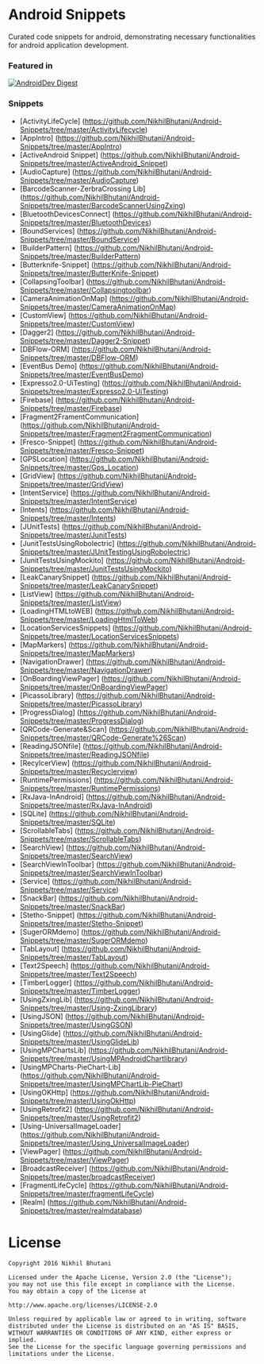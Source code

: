 # Android Snippets

Curated code snippets for android, demonstrating necessary functionalities for android application development.

### Featured in
[![AndroidDev Digest](https://img.shields.io/badge/AndroidDev%20Digest-%23109-red.svg)](https://www.androiddevdigest.com/digest-109/)

### Snippets

- [ActivityLifeCycle] (https://github.com/NikhilBhutani/Android-Snippets/tree/master/ActivityLifecycle)
- [AppIntro] (https://github.com/NikhilBhutani/Android-Snippets/tree/master/AppIntro)
- [ActiveAndroid Snippet] (https://github.com/NikhilBhutani/Android-Snippets/tree/master/ActiveAndroid_Snippet)
- [AudioCapture] (https://github.com/NikhilBhutani/Android-Snippets/tree/master/AudioCapture)
- [BarcodeScanner-ZerbraCrossing Lib] (https://github.com/NikhilBhutani/Android-Snippets/tree/master/BarcodeScannerUsingZxing)
- [BluetoothDevicesConnect] (https://github.com/NikhilBhutani/Android-Snippets/tree/master/BluetoothDevices)
- [BoundServices] (https://github.com/NikhilBhutani/Android-Snippets/tree/master/BoundService)
- [BuilderPattern] (https://github.com/NikhilBhutani/Android-Snippets/tree/master/BuilderPattern)
- [Butterknife-Snippet] (https://github.com/NikhilBhutani/Android-Snippets/tree/master/ButterKnife-Snippet)
- [CollapsingToolbar] (https://github.com/NikhilBhutani/Android-Snippets/tree/master/Collapsingtoolbar)
- [CameraAnimationOnMap] (https://github.com/NikhilBhutani/Android-Snippets/tree/master/CameraAnimationOnMap)
- [CustomView] (https://github.com/NikhilBhutani/Android-Snippets/tree/master/CustomView)
- [Dagger2] (https://github.com/NikhilBhutani/Android-Snippets/tree/master/Dagger2-Snippet)
- [DBFlow-ORM] (https://github.com/NikhilBhutani/Android-Snippets/tree/master/DBFlow-ORM)
- [EventBus Demo] (https://github.com/NikhilBhutani/Android-Snippets/tree/master/EventBusDemo)
- [Expresso2.0-UiTesting] (https://github.com/NikhilBhutani/Android-Snippets/tree/master/Expresso2.0-UiTesting)
- [Firebase] (https://github.com/NikhilBhutani/Android-Snippets/tree/master/Firebase)
- [Fragment2FramentCommunication] (https://github.com/NikhilBhutani/Android-Snippets/tree/master/Fragment2FragmentCommunication)
- [Fresco-Snippet] (https://github.com/NikhilBhutani/Android-Snippets/tree/master/Fresco-Snippet)
- [GPSLocation] (https://github.com/NikhilBhutani/Android-Snippets/tree/master/Gps_Location)
- [GridView] (https://github.com/NikhilBhutani/Android-Snippets/tree/master/GridView)
- [IntentService] (https://github.com/NikhilBhutani/Android-Snippets/tree/master/IntentService)
- [Intents] (https://github.com/NikhilBhutani/Android-Snippets/tree/master/Intents)
- [JUnitTests] (https://github.com/NikhilBhutani/Android-Snippets/tree/master/JunitTests)
- [JunitTestsUsingRobolectric] (https://github.com/NikhilBhutani/Android-Snippets/tree/master/JUnitTestingUsingRobolectric)
- [JunitTestsUsingMockito] (https://github.com/NikhilBhutani/Android-Snippets/tree/master/JunitTestsUsingMockito)
- [LeakCanarySnippet] (https://github.com/NikhilBhutani/Android-Snippets/tree/master/LeakCanarySnippet)
- [ListView] (https://github.com/NikhilBhutani/Android-Snippets/tree/master/ListView)
- [LoadingHTMLtoWEB] (https://github.com/NikhilBhutani/Android-Snippets/tree/master/LoadingHtmlToWeb)
- [LocationServicesSnippets] (https://github.com/NikhilBhutani/Android-Snippets/tree/master/LocationServicesSnippets)
- [MapMarkers] (https://github.com/NikhilBhutani/Android-Snippets/tree/master/MapMarkers)
- [NavigationDrawer] (https://github.com/NikhilBhutani/Android-Snippets/tree/master/NavigationDrawer)
- [OnBoardingViewPager] (https://github.com/NikhilBhutani/Android-Snippets/tree/master/OnBoardingViewPager)
- [PicassoLibrary] (https://github.com/NikhilBhutani/Android-Snippets/tree/master/PicassoLibrary)
- [ProgressDialog] (https://github.com/NikhilBhutani/Android-Snippets/tree/master/ProgressDialog)
- [QRCode-Generate&Scan] (https://github.com/NikhilBhutani/Android-Snippets/tree/master/QRCode-Generate%26Scan)
- [ReadingJSONfile] (https://github.com/NikhilBhutani/Android-Snippets/tree/master/ReadingJSONfile)
- [RecylcerView] (https://github.com/NikhilBhutani/Android-Snippets/tree/master/Recyclerview)
- [RuntimePermissions] (https://github.com/NikhilBhutani/Android-Snippets/tree/master/RuntimePermissions)
- [RxJava-InAndroid] (https://github.com/NikhilBhutani/Android-Snippets/tree/master/RxJava-InAndroid)
- [SQLite] (https://github.com/NikhilBhutani/Android-Snippets/tree/master/SQLite)
- [ScrollableTabs] (https://github.com/NikhilBhutani/Android-Snippets/tree/master/ScrollableTabs)
- [SearchView] (https://github.com/NikhilBhutani/Android-Snippets/tree/master/SearchView)
- [SearchViewInToolbar] (https://github.com/NikhilBhutani/Android-Snippets/tree/master/SearchViewInToolbar)
- [Service] (https://github.com/NikhilBhutani/Android-Snippets/tree/master/Service)
- [SnackBar] (https://github.com/NikhilBhutani/Android-Snippets/tree/master/SnackBar)
- [Stetho-Snippet] (https://github.com/NikhilBhutani/Android-Snippets/tree/master/Stetho-Snippet)
- [SugerORMdemo] (https://github.com/NikhilBhutani/Android-Snippets/tree/master/SugerORMdemo)
- [TabLayout] (https://github.com/NikhilBhutani/Android-Snippets/tree/master/TabLayout)
- [Text2Speech] (https://github.com/NikhilBhutani/Android-Snippets/tree/master/Text2Speech)
- [TimberLogger] (https://github.com/NikhilBhutani/Android-Snippets/tree/master/TimberLogger)
- [UsingZxingLib] (https://github.com/NikhilBhutani/Android-Snippets/tree/master/Using-ZxingLibrary)
- [UsingJSON] (https://github.com/NikhilBhutani/Android-Snippets/tree/master/UsingGSON)
- [UsingGlide] (https://github.com/NikhilBhutani/Android-Snippets/tree/master/UsingGlideLib)
- [UsingMPChartsLib] (https://github.com/NikhilBhutani/Android-Snippets/tree/master/UsingMPAndroidChartlibrary)
- [UsingMPCharts-PieChart-Lib] (https://github.com/NikhilBhutani/Android-Snippets/tree/master/UsingMPChartLib-PieChart)
- [UsingOKHttp] (https://github.com/NikhilBhutani/Android-Snippets/tree/master/UsingOkHttp)
- [UsingRetrofit2] (https://github.com/NikhilBhutani/Android-Snippets/tree/master/UsingRetrofit2)
- [Using-UniversalImageLoader] (https://github.com/NikhilBhutani/Android-Snippets/tree/master/Using_UniversalImageLoader)
- [ViewPager] (https://github.com/NikhilBhutani/Android-Snippets/tree/master/ViewPager)
- [BroadcastReceiver] (https://github.com/NikhilBhutani/Android-Snippets/tree/master/broadcastReceiver)
- [FragmentLifeCycle] (https://github.com/NikhilBhutani/Android-Snippets/tree/master/fragmentLifeCycle)
- [Realm] (https://github.com/NikhilBhutani/Android-Snippets/tree/master/realmdatabase)
 


# License

    Copyright 2016 Nikhil Bhutani

    Licensed under the Apache License, Version 2.0 (the "License");
    you may not use this file except in compliance with the License.
    You may obtain a copy of the License at

    http://www.apache.org/licenses/LICENSE-2.0

    Unless required by applicable law or agreed to in writing, software
    distributed under the License is distributed on an "AS IS" BASIS,
    WITHOUT WARRANTIES OR CONDITIONS OF ANY KIND, either express or implied.
    See the License for the specific language governing permissions and
    limitations under the License.
